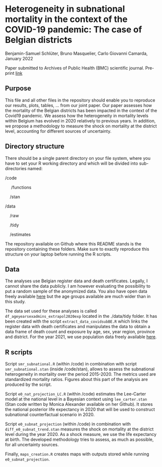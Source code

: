 # Heterogeneity in subnational mortality in the context of the COVID-19 pandemic: The case of Belgian districts
Benjamin-Samuel Schlüter, Bruno Masquelier, Carlo Giovanni Camarda, January 2022

Paper submitted to Archives of Public Health (BMC) scientific journal. Pre-print [link](https://assets.researchsquare.com/files/rs-1160099/v1_covered.pdf?c=1639757516)



## Purpose

This file and all other files in the repository should enable you to reproduce our results, plots, tables, ... from our joint paper. Our paper assesses how the mortality of the Belgian districts has been impacted in the context of the Covid19  pandemic. We assess how the heterogeneity in mortality levels within Belgium has evolved in 2020 relatively to previous years. In addition, we propose a methodology to measure the shock on mortality at the district level, accounting for different sources of uncertainty.

## Directory structure
There should be a single parent directory on your file system, where you have to set your R working directory and which will be divided into sub-directories named:

/code

&nbsp;&nbsp;&nbsp;&nbsp; /functions

&nbsp;&nbsp;&nbsp;&nbsp;/stan

/data

&nbsp;&nbsp;&nbsp;&nbsp;/raw

&nbsp;&nbsp;&nbsp;&nbsp;/tidy

&nbsp;&nbsp;&nbsp;&nbsp;/estimates

The repository available on Github where this README stands is the repository containing these folders. Make sure to exactly reproduce this structure on your laptop before running the R scripts. 

## Data

The analyses use Belgian register data and death certificates. Legally, I cannot share the data publicly. I am however evaluating the possibility to put a random sample of the anonymized data. You also have open data freely available [here](https://statbel.fgov.be/en/open-data?category=50) but the age groups available are much wider than in this study.

The data set used for these analyses is called `df_ageyearsexadmins_extrapol2020exp` located in the ./data/tidy folder. It has been created with the script `extract_data_covidsubBE.R` which links the register data with death certificates and manipulates the data to obtain a data frame of death count and exposure by age, sex, year region, province and district.  For the year 2021, we use population data freely available [here](https://statbel.fgov.be/en/open-data?category=23).

## R scripts

Script `smr_subnational.R` (within /code) in combination with script `smr_subnational.stan` (inside /code/stan), allows to assess the subnational heterogeneity in mortality over the period 2015-2020. The metrics used are standardized mortality ratios. Figures about this part of the analysis are produced by the script.

Script `e0_nat_projection_LC.R` (within /code) estimates the Lee-Carter model at the national level in a Bayesian context using `lee_carter.stan` (Stan code written by Monica Alexander available on her Github). It stores the national posterior life expectancy in 2020 that will be used to construct subnational counterfactual scenario in 2020.

Script `e0_subnat_projection` (within /code) in combination with `diff_e0_subnat_trend.stan` measures the shock on mortality at the district level during the year 2020. As a shock measure, we use the life expectancy at birth. The developed methodology tries to assess, as much as possible, for all uncertainty sources.

Finally, `maps_creation.R` creates maps with outputs stored while running `e0_subnat_projection`.  

